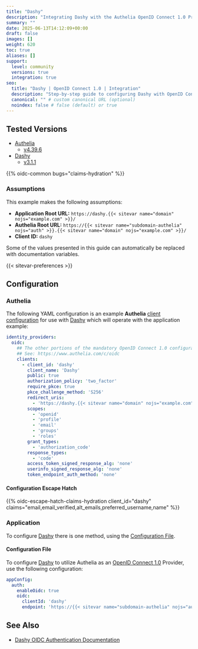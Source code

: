 ```yaml
---
title: "Dashy"
description: "Integrating Dashy with the Authelia OpenID Connect 1.0 Provider."
summary: ""
date: 2025-06-13T14:12:09+00:00
draft: false
images: []
weight: 620
toc: true
aliases: []
support:
  level: community
  versions: true
  integration: true
seo:
  title: "Dashy | OpenID Connect 1.0 | Integration"
  description: "Step-by-step guide to configuring Dashy with OpenID Connect 1.0 for secure SSO. Enhance your login flow using Authelia’s modern identity management."
  canonical: "" # custom canonical URL (optional)
  noindex: false # false (default) or true
---
```


## Tested Versions

- [Authelia]
  - [v4.39.6](https://github.com/authelia/authelia/releases/tag/v4.39.6)
- [Dashy]
  - [v3.1.1](https://github.com/Lissy93/dashy/releases/tag/3.1.1)

{{% oidc-common bugs="claims-hydration" %}}

### Assumptions

This example makes the following assumptions:

- __Application Root URL:__ `https://dashy.{{< sitevar name="domain" nojs="example.com" >}}/`
- __Authelia Root URL:__ `https://{{< sitevar name="subdomain-authelia" nojs="auth" >}}.{{< sitevar name="domain" nojs="example.com" >}}/`
- __Client ID:__ `dashy`

Some of the values presented in this guide can automatically be replaced with documentation variables.

{{< sitevar-preferences >}}

## Configuration

### Authelia

The following YAML configuration is an example __Authelia__ [client configuration] for use with [Dashy] which will operate with the application example:

```yaml {title="configuration.yml"}
identity_providers:
  oidc:
    ## The other portions of the mandatory OpenID Connect 1.0 configuration go here.
    ## See: https://www.authelia.com/c/oidc
    clients:
      - client_id: 'dashy'
        client_name: 'Dashy'
        public: true
        authorization_policy: 'two_factor'
        require_pkce: true
        pkce_challenge_method: 'S256'
        redirect_uris:
          - 'https://dashy.{{< sitevar name="domain" nojs="example.com" >}}'
        scopes:
          - 'openid'
          - 'profile'
          - 'email'
          - 'groups'
          - 'roles'
        grant_types:
          - 'authorization_code'
        response_types:
          - 'code'
        access_token_signed_response_alg: 'none'
        userinfo_signed_response_alg: 'none'
        token_endpoint_auth_method: 'none'
```

#### Configuration Escape Hatch

{{% oidc-escape-hatch-claims-hydration client_id="dashy" claims="email,email_verified,alt_emails,preferred_username,name" %}}

### Application

To configure [Dashy] there is one method, using the [Configuration File](#configuration-file).

#### Configuration File

To configure [Dashy] to utilize Authelia as an [OpenID Connect 1.0] Provider, use the following configuration:

```yaml
appConfig:
  auth:
    enableOidc: true
    oidc:
      clientId: 'dashy'
      endpoint: 'https://{{< sitevar name="subdomain-authelia" nojs="auth" >}}.{{< sitevar name="domain" nojs="example.com" >}}'
```

## See Also

- [Dashy OIDC Authentication Documentation](https://dashy.to/docs/authentication#oidc)

[Authelia]: https://www.authelia.com
[Dashy]: https://dashy.to/
[OpenID Connect 1.0]: ../../../openid-connect/introduction.md
[client configuration]: ../../../../configuration/identity-providers/openid-connect/clients.md
